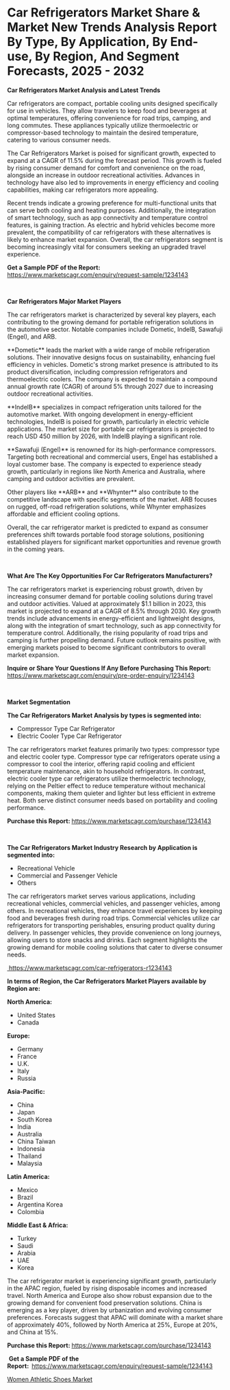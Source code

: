 <p><h1>Car Refrigerators Market Share & Market New Trends Analysis Report By Type, By Application, By End-use, By Region, And Segment Forecasts, 2025 - 2032</h1></p><p><strong>Car Refrigerators Market Analysis and Latest Trends</strong></p>
<p><p>Car refrigerators are compact, portable cooling units designed specifically for use in vehicles. They allow travelers to keep food and beverages at optimal temperatures, offering convenience for road trips, camping, and long commutes. These appliances typically utilize thermoelectric or compressor-based technology to maintain the desired temperature, catering to various consumer needs.</p><p>The Car Refrigerators Market is poised for significant growth, expected to expand at a CAGR of 11.5% during the forecast period. This growth is fueled by rising consumer demand for comfort and convenience on the road, alongside an increase in outdoor recreational activities. Advances in technology have also led to improvements in energy efficiency and cooling capabilities, making car refrigerators more appealing.</p><p>Recent trends indicate a growing preference for multi-functional units that can serve both cooling and heating purposes. Additionally, the integration of smart technology, such as app connectivity and temperature control features, is gaining traction. As electric and hybrid vehicles become more prevalent, the compatibility of car refrigerators with these alternatives is likely to enhance market expansion. Overall, the car refrigerators segment is becoming increasingly vital for consumers seeking an upgraded travel experience.</p></p>
<p><strong>Get a Sample PDF of the Report:&nbsp;</strong> <a href="https://www.marketscagr.com/enquiry/request-sample/1234143?utm_campaign=3440&utm_medium=2&utm_source=Github&utm_content=ia&utm_term=05042025&utm_id=car-refrigerators">https://www.marketscagr.com/enquiry/request-sample/1234143</a></p>
<p>&nbsp;</p>
<p><strong>Car Refrigerators Major Market Players</strong></p>
<p><p>The car refrigerators market is characterized by several key players, each contributing to the growing demand for portable refrigeration solutions in the automotive sector. Notable companies include Dometic, IndelB, Sawafuji (Engel), and ARB.</p><p>**Dometic** leads the market with a wide range of mobile refrigeration solutions. Their innovative designs focus on sustainability, enhancing fuel efficiency in vehicles. Dometic's strong market presence is attributed to its product diversification, including compression refrigerators and thermoelectric coolers. The company is expected to maintain a compound annual growth rate (CAGR) of around 5% through 2027 due to increasing outdoor recreational activities.</p><p>**IndelB** specializes in compact refrigeration units tailored for the automotive market. With ongoing development in energy-efficient technologies, IndelB is poised for growth, particularly in electric vehicle applications. The market size for portable car refrigerators is projected to reach USD 450 million by 2026, with IndelB playing a significant role.</p><p>**Sawafuji (Engel)** is renowned for its high-performance compressors. Targeting both recreational and commercial users, Engel has established a loyal customer base. The company is expected to experience steady growth, particularly in regions like North America and Australia, where camping and outdoor activities are prevalent.</p><p>Other players like **ARB** and **Whynter** also contribute to the competitive landscape with specific segments of the market. ARB focuses on rugged, off-road refrigeration solutions, while Whynter emphasizes affordable and efficient cooling options. </p><p>Overall, the car refrigerator market is predicted to expand as consumer preferences shift towards portable food storage solutions, positioning established players for significant market opportunities and revenue growth in the coming years.</p></p>
<p>&nbsp;</p>
<p><strong>What Are The Key Opportunities For Car Refrigerators Manufacturers?</strong></p>
<p><p>The car refrigerators market is experiencing robust growth, driven by increasing consumer demand for portable cooling solutions during travel and outdoor activities. Valued at approximately $1.1 billion in 2023, this market is projected to expand at a CAGR of 8.5% through 2030. Key growth trends include advancements in energy-efficient and lightweight designs, along with the integration of smart technology, such as app connectivity for temperature control. Additionally, the rising popularity of road trips and camping is further propelling demand. Future outlook remains positive, with emerging markets poised to become significant contributors to overall market expansion.</p></p>
<p><strong>Inquire or Share Your Questions If Any Before Purchasing This Report:</strong> <a href="https://www.marketscagr.com/enquiry/pre-order-enquiry/1234143?utm_campaign=3440&utm_medium=2&utm_source=Github&utm_content=ia&utm_term=05042025&utm_id=car-refrigerators">https://www.marketscagr.com/enquiry/pre-order-enquiry/1234143</a></p>
<p>&nbsp;</p>
<p><strong>Market Segmentation</strong></p>
<p><strong>The Car Refrigerators Market Analysis by types is segmented into:</strong></p>
<p><ul><li>Compressor Type Car Refrigerator</li><li>Electric Cooler Type Car Refrigerator</li></ul></p>
<p><p>The car refrigerators market features primarily two types: compressor type and electric cooler type. Compressor type car refrigerators operate using a compressor to cool the interior, offering rapid cooling and efficient temperature maintenance, akin to household refrigerators. In contrast, electric cooler type car refrigerators utilize thermoelectric technology, relying on the Peltier effect to reduce temperature without mechanical components, making them quieter and lighter but less efficient in extreme heat. Both serve distinct consumer needs based on portability and cooling performance.</p></p>
<p><strong>Purchase this Report:&nbsp;</strong><a href="https://www.marketscagr.com/purchase/1234143?utm_campaign=3440&utm_medium=2&utm_source=Github&utm_content=ia&utm_term=05042025&utm_id=car-refrigerators">https://www.marketscagr.com/purchase/1234143</a></p>
<p>&nbsp;</p>
<p><strong>The Car Refrigerators Market Industry Research by Application is segmented into:</strong></p>
<p><ul><li>Recreational Vehicle</li><li>Commercial and Passenger Vehicle</li><li>Others</li></ul></p>
<p><p>The car refrigerators market serves various applications, including recreational vehicles, commercial vehicles, and passenger vehicles, among others. In recreational vehicles, they enhance travel experiences by keeping food and beverages fresh during road trips. Commercial vehicles utilize car refrigerators for transporting perishables, ensuring product quality during delivery. In passenger vehicles, they provide convenience on long journeys, allowing users to store snacks and drinks. Each segment highlights the growing demand for mobile cooling solutions that cater to diverse consumer needs.</p></p>
<p><a href="https://www.marketscagr.com/car-refrigerators-r1234143?utm_campaign=3440&utm_medium=2&utm_source=Github&utm_content=ia&utm_term=05042025&utm_id=car-refrigerators">&nbsp;https://www.marketscagr.com/car-refrigerators-r1234143</a></p>
<p><strong>In terms of Region, the Car Refrigerators Market Players available by Region are:</strong></p>
<p>
    <p> <strong> North America: </strong>
        <ul>
            <li>United States</li>
            <li>Canada</li>
        </ul>
        </p> 
    <p> <strong> Europe: </strong>
        <ul>
            <li>Germany</li>
            <li>France</li>
            <li>U.K.</li>
            <li>Italy</li>
            <li>Russia</li>
        </ul>
        </p> 
    <p> <strong> Asia-Pacific: </strong>
        <ul>
            <li>China</li>
            <li>Japan</li>
            <li>South Korea</li>
            <li>India</li>
            <li>Australia</li>
            <li>China Taiwan</li>
            <li>Indonesia</li>
            <li>Thailand</li>
            <li>Malaysia</li>
        </ul>
        </p> 
    <p> <strong> Latin America: </strong>
        <ul>
            <li>Mexico</li>
            <li>Brazil</li>
            <li>Argentina Korea</li>
            <li>Colombia</li>
        </ul>
        </p> 
    <p> <strong> Middle East & Africa: </strong>
        <ul>
            <li>Turkey</li>
            <li>Saudi</li>
            <li>Arabia</li>
            <li>UAE</li>
            <li>Korea</li>
        </ul>
    </p>
    </p>
<p><p>The car refrigerator market is experiencing significant growth, particularly in the APAC region, fueled by rising disposable incomes and increased travel. North America and Europe also show robust expansion due to the growing demand for convenient food preservation solutions. China is emerging as a key player, driven by urbanization and evolving consumer preferences. Forecasts suggest that APAC will dominate with a market share of approximately 40%, followed by North America at 25%, Europe at 20%, and China at 15%.</p></p>
<p><strong>Purchase this Report: </strong><a href="https://www.marketscagr.com/purchase/1234143?utm_campaign=3440&utm_medium=2&utm_source=Github&utm_content=ia&utm_term=05042025&utm_id=car-refrigerators">https://www.marketscagr.com/purchase/1234143</a></p>
<p>&nbsp;<strong>Get a Sample PDF of the Report:&nbsp;&nbsp;</strong><a href="https://www.marketscagr.com/enquiry/request-sample/1234143?utm_campaign=3440&utm_medium=2&utm_source=Github&utm_content=ia&utm_term=05042025&utm_id=car-refrigerators">https://www.marketscagr.com/enquiry/request-sample/1234143</a></p>
<p><strong></strong></p>
<p><p><a href="https://github.com/wyettillesr4/Market-Research-Report-List-1/blob/main/women-athletic-shoes-market.md?utm_campaign=3440&utm_medium=2&utm_source=Github&utm_content=ia&utm_term=05042025&utm_id=car-refrigerators">Women Athletic Shoes Market</a></p></p>